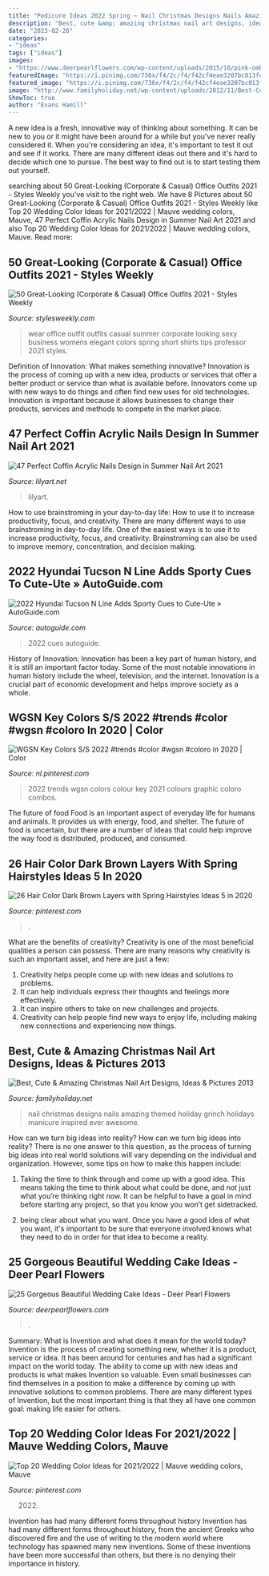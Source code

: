 ```yaml
---
title: "Pedicure Ideas 2022 Spring ~ Nail Christmas Designs Nails Amazing Themed Holiday Grinch Holidays Manicure Inspired Ever Awesome"
description: "Best, cute &amp; amazing christmas nail art designs, ideas &amp; pictures 2013"
date: "2023-02-26"
categories:
- "ideas"
tags: ["ideas"]
images:
- "https://www.deerpearlflowers.com/wp-content/uploads/2015/10/pink-ombre-floral-wedding-cake-idea-272x420.jpg"
featuredImage: "https://i.pinimg.com/736x/f4/2c/f4/f42cf4eae3207bc013fe4bd97c0f5464.jpg"
featured_image: "https://i.pinimg.com/736x/f4/2c/f4/f42cf4eae3207bc013fe4bd97c0f5464.jpg"
image: "http://www.familyholiday.net/wp-content/uploads/2012/11/Best-Cute-Amazing-Christmas-Nail-Art-Designs-Ideas-Pictures-2013_21.jpg"
ShowToc: true
author: "Evans Hamill"
---
```



A new idea is a fresh, innovative way of thinking about something. It can be new to you or it might have been around for a while but you've never really considered it. When you're considering an idea, it's important to test it out and see if it works. There are many different ideas out there and it's hard to decide which one to pursue. The best way to find out is to start testing them out yourself.

	

		
searching about 50 Great-Looking (Corporate &amp; Casual) Office Outfits 2021 - Styles Weekly you've visit to the right web. We have 8 Pictures about 50 Great-Looking (Corporate &amp; Casual) Office Outfits 2021 - Styles Weekly like Top 20 Wedding Color Ideas for 2021/2022 | Mauve wedding colors, Mauve, 47 Perfect Coffin Acrylic Nails Design in Summer Nail Art 2021 and also Top 20 Wedding Color Ideas for 2021/2022 | Mauve wedding colors, Mauve. Read more:
		
    
## 50 Great-Looking (Corporate &amp; Casual) Office Outfits 2021 - Styles Weekly

<img loading=lazy src="https://stylesweekly.com/wp-content/uploads/2018/01/50-great-looking-corporate-and-casual-work-outfits-for-women-12.jpg" onerror="this.onerror=null;this.src='https://tse1.mm.bing.net/th?id=OIP.azf68UwjZfh0d1CCR6soBQHaKA&amp;pid=15.1';" alt="50 Great-Looking (Corporate &amp; Casual) Office Outfits 2021 - Styles Weekly">

_Source: stylesweekly.com_

>wear office outfit outfits casual summer corporate looking sexy business womens elegant colors spring short shirts tips professor 2021 styles. 

	

Definition of Innovation: What makes something innovative?
Innovation is the process of coming up with a new idea, products or services that offer a better product or service than what is available before. Innovators come up with new ways to do things and often find new uses for old technologies. Innovation is important because it allows businesses to change their products, services and methods to compete in the market place.

    
## 47 Perfect Coffin Acrylic Nails Design In Summer Nail Art 2021

<img loading=lazy src="https://lilyart.net/wp-content/uploads/2021/05/30-14.jpg" onerror="this.onerror=null;this.src='https://tse4.mm.bing.net/th?id=OIP.qYQqmyhfP7-BNcPVimBDggHaLH&amp;pid=15.1';" alt="47 Perfect Coffin Acrylic Nails Design in Summer Nail Art 2021">

_Source: lilyart.net_

>lilyart. 

	

How to use brainstroming in your day-to-day life: How to use it to increase productivity, focus, and creativity.
There are many different ways to use brainstroming in day-to-day life. One of the easiest ways is to use it to increase productivity, focus, and creativity. Brainstroming can also be used to improve memory, concentration, and decision making.

    
## 2022 Hyundai Tucson N Line Adds Sporty Cues To Cute-Ute » AutoGuide.com

<img loading=lazy src="https://www.autoguide.com/blog/wp-content/gallery/2022-hyundai-tucson-n-line-eu-2021-01-27/2022-Hyundai-Tucson-N-Line-EU-09.jpg" onerror="this.onerror=null;this.src='https://tse3.mm.bing.net/th?id=OIP.BN8OqUz_MbGBKvg1qwt_DgHaE8&amp;pid=15.1';" alt="2022 Hyundai Tucson N Line Adds Sporty Cues to Cute-Ute » AutoGuide.com">

_Source: autoguide.com_

>2022 cues autoguide. 

	

History of Innovation:
Innovation has been a key part of human history, and it is still an important factor today. Some of the most notable innovations in human history include the wheel, television, and the internet. Innovation is a crucial part of economic development and helps improve society as a whole.

    
## WGSN Key Colors S/S 2022 #trends #color #wgsn #coloro In 2020 | Color

<img loading=lazy src="https://i.pinimg.com/736x/20/89/7b/20897bccd9c5df1e8b00fc062af5f626.jpg" onerror="this.onerror=null;this.src='https://tse3.mm.bing.net/th?id=OIP.m8aUYuU2R2ZNq34XHJzuUwHaLH&amp;pid=15.1';" alt="WGSN Key Colors S/S 2022 #trends #color #wgsn #coloro in 2020 | Color">

_Source: nl.pinterest.com_

>2022 trends wgsn colors colour key 2021 colours graphic coloro combos. 

	

The future of food
Food is an important aspect of everyday life for humans and animals. It provides us with energy, food, and shelter. The future of food is uncertain, but there are a number of ideas that could help improve the way food is distributed, produced, and consumed.

    
## 26 Hair Color Dark Brown Layers With Spring Hairstyles Ideas 5 In 2020

<img loading=lazy src="https://i.pinimg.com/736x/ae/43/8b/ae438bb564732cb976d439ee00fcb2a0.jpg" onerror="this.onerror=null;this.src='https://tse4.mm.bing.net/th?id=OIP.8rcutYs3eIKusDhgIl8cNAHaKN&amp;pid=15.1';" alt="26 Hair Color Dark Brown Layers with Spring Hairstyles Ideas 5 in 2020">

_Source: pinterest.com_

>. 

	

What are the benefits of creativity?
Creativity is one of the most beneficial qualities a person can possess. There are many reasons why creativity is such an important asset, and here are just a few: 
1. Creativity helps people come up with new ideas and solutions to problems. 
2. It can help individuals express their thoughts and feelings more effectively.
3. It can inspire others to take on new challenges and projects.
4. Creativity can help people find new ways to enjoy life, including making new connections and experiencing new things.

    
## Best, Cute &amp; Amazing Christmas Nail Art Designs, Ideas &amp; Pictures 2013

<img loading=lazy src="http://www.familyholiday.net/wp-content/uploads/2012/11/Best-Cute-Amazing-Christmas-Nail-Art-Designs-Ideas-Pictures-2013_21.jpg" onerror="this.onerror=null;this.src='https://tse4.mm.bing.net/th?id=OIP.3XcMWC8ibFxzSDAaqwY6EwHaJ3&amp;pid=15.1';" alt="Best, Cute &amp; Amazing Christmas Nail Art Designs, Ideas &amp; Pictures 2013">

_Source: familyholiday.net_

>nail christmas designs nails amazing themed holiday grinch holidays manicure inspired ever awesome. 

	

How can we turn big ideas into reality?
How can we turn big ideas into reality? There is no one answer to this question, as the process of turning big ideas into real world solutions will vary depending on the individual and organization. However, some tips on how to make this happen include:
1) Taking the time to think through and come up with a good idea. This means taking the time to think about what could be done, and not just what you’re thinking right now. It can be helpful to have a goal in mind before starting any project, so that you know you won’t get sidetracked.

2) being clear about what you want. Once you have a good idea of what you want, it's important to be sure that everyone involved knows what they need to do in order for that idea to become a reality.

    
## 25 Gorgeous Beautiful Wedding Cake Ideas - Deer Pearl Flowers

<img loading=lazy src="https://www.deerpearlflowers.com/wp-content/uploads/2015/10/pink-ombre-floral-wedding-cake-idea-272x420.jpg" onerror="this.onerror=null;this.src='https://tse2.mm.bing.net/th?id=OIP.vmVlbDvSmx0Z-LOXJeiwLAAAAA&amp;pid=15.1';" alt="25 Gorgeous Beautiful Wedding Cake Ideas - Deer Pearl Flowers">

_Source: deerpearlflowers.com_

>. 

	

Summary: What is Invention and what does it mean for the world today?
Invention is the process of creating something new, whether it is a product, service or idea. It has been around for centuries and has had a significant impact on the world today. The ability to come up with new ideas and products is what makes Invention so valuable. Even small businesses can find themselves in a position to make a difference by coming up with innovative solutions to common problems. There are many different types of Invention, but the most important thing is that they all have one common goal: making life easier for others.

    
## Top 20 Wedding Color Ideas For 2021/2022 | Mauve Wedding Colors, Mauve

<img loading=lazy src="https://i.pinimg.com/736x/f4/2c/f4/f42cf4eae3207bc013fe4bd97c0f5464.jpg" onerror="this.onerror=null;this.src='https://tse2.mm.bing.net/th?id=OIP.uFFm-DHMbyWqNLGwYaAk5wHaPr&amp;pid=15.1';" alt="Top 20 Wedding Color Ideas for 2021/2022 | Mauve wedding colors, Mauve">

_Source: pinterest.com_

>2022. 

	

Invention has had many different forms throughout history
Invention has had many different forms throughout history, from the ancient Greeks who discovered fire and the use of writing to the modern world where technology has spawned many new inventions. Some of these inventions have been more successful than others, but there is no denying their importance in history.

